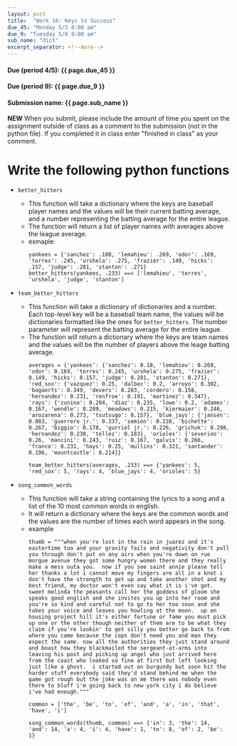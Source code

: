 ```yaml
---
layout: post
title:  "Work 16: Keys to Success"
due_45: "Monday 5/5 8:00 am"
due_9: "Tuesday 5/6 8:00 am"
sub_name: "dict"
excerpt_separator: <!--more-->
---
```


#### Due (period 4/5): {{ page.due_45 }}
#### Due (period 9): {{ page.due_9 }}

#### Submission name: {{ page.sub_name }}
<!--more-->

**NEW** When you submit, please include the amount of time you spent on the assignment outside of class as a comment to the submission (not in the python file). If you completed it in class enter "finished in class" as your comment.

# Write the following python functions
* `better_hitters`
  * This function will take a dictionary where the keys are baseball player names and the values will be their current batting average, and a number representing the batting average for the entire league.
  * The function will return a list of player names with averages above the league average.
  * exmaple:
    ```
    yankees = {'sanchez': .180, 'lemahieu': .269, 'odor': .169, 'torres': .245, 'urshela': .275, 'frazier': .149, 'hicks': .157, 'judge': .281, 'stanton': .271}
    better_hitters(yankees, .233) ==> ['lemahieu', 'torres', 'urshela', 'judge', 'stanton']
    ```

* `team_better_hitters`
  * This function will take a dictionary of dictionaries and a number. Each top-level key will be a baseball team name, the values will be dictionaries  formatted like the ones for `better_hitters`. The number parameter will represent the batting average for the entire league.
  * The function will return a dictionary where the keys are team names and the values will be the number of players above the leage batting average.
    ```
    averages = {'yankees': {'sanchez': 0.18, 'lemahieu': 0.269, 'odor': 0.169, 'torres': 0.245, 'urshela': 0.275, 'frazier': 0.149, 'hicks': 0.157, 'judge': 0.281, 'stanton': 0.271}, 'red_sox': {'vazquez': 0.25, 'dalbec': 0.2, 'arroyo': 0.302, 'bogaerts': 0.349, 'devers': 0.283, 'cordero': 0.158, 'hernandez': 0.231, 'renfroe': 0.191, 'martinez': 0.347}, 'rays': {'zunino': 0.204, 'díaz': 0.235, 'lowe': 0.2, 'adames': 0.167, 'wendle': 0.289, 'meadows': 0.215, 'kiermaier': 0.246, 'arozarena': 0.273, 'tsutsugo': 0.157}, 'blue_jays': {'jansen': 0.083, 'guerrero jr.': 0.337, 'semien': 0.228, 'bichette': 0.267, 'biggio': 0.178, 'gurriel jr.': 0.226, 'grichuk': 0.298, 'hernandez': 0.238, 'tellez': 0.183}, 'orioles': {'severino': 0.26, 'mancini': 0.243, 'ruiz': 0.167, 'galvis': 0.266, 'franco': 0.231, 'hays': 0.25, 'mullins': 0.321, 'santander': 0.196, 'mountcastle': 0.214}}

    team_better_hitters(averages, .233) ==> {'yankees': 5, 'red_sox': 5, 'rays': 4, 'blue_jays': 4, 'orioles': 5}
    ```

* `song_common_words`
  * This function will take a string containing the lyrics to a song and a list of the 10 most common words in english.
  * It will return a dictionary where the keys are the common words and the values are the number of times each word appears in the song.
  * example
    ```
    thumb = """when you're lost in the rain in juarez and it's eastertime too and your gravity fails and negativity don't pull you through don't put on any airs when you're down on rue morgue avenue they got some hungry women there and they really make a mess outa you.  now if you see saint annie please tell her thanks a lot i cannot move my fingers are all in a knot i don't have the strength to get up and take another shot and my best friend, my doctor won't even say what it is i've got.  sweet melinda the peasants call her the goddess of gloom she speaks good english and she invites you up into her room and you're so kind and careful not to go to her too soon and she takes your voice and leaves you howling at the moon.  up on housing project hill it's either fortune or fame you must pick up one or the other though neither of them are to be what they claim if you're lookin' to get silly you better go back to from where you came because the cops don't need you and man they expect the same. now all the authorities they just stand around and boast how they blackmailed the sergeant-at-arms into leaving his post and picking up angel who just arrived here from the coast who looked so fine at first but left looking just like a ghost.  i started out on burgundy but soon hit the harder stuff everybody said they'd stand behind me when the game got rough but the joke was on me there was nobody even there to bluff i'm going back to new york city i do believe i've had enough."""

    common = ['the', 'be', 'to', 'of', 'and', 'a', 'in', 'that', 'have', 'i']

    song_common_words(thumb, common) ==> {'in': 3, 'the': 14, 'and': 14, 'a': 4, 'i': 4, 'have': 1, 'to': 8, 'of': 2, 'be': 1}
    ```
